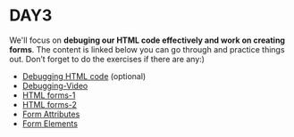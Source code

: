 # DAY3

We'll focus on **debuging our HTML code effectively and work on creating forms**. The content is linked below you can go through and practice things out. Don’t forget to do the exercises if there are any:)

* [Debugging HTML code](https://drive.google.com/drive/folders/1kKrTNk5SNjVutOOS5yJ4fCVnqmKJM6dt?usp=sharing) (optional)
* [Debugging-Video](https://drive.google.com/file/d/1QW7Ho6v6V4BcZyYx9DiQdwXcDF0hHsOD/view?usp=sharing)
* [HTML forms-1](https://www.w3schools.com/html/html_forms.asp)
* [HTML forms-2](https://www.tutorialspoint.com/html/html_forms.htm)
* [Form Attributes](https://www.w3schools.com/html/html_forms_attributes.asp)
* [Form Elements](https://www.w3schools.com/html/html_form_elements.asp)

